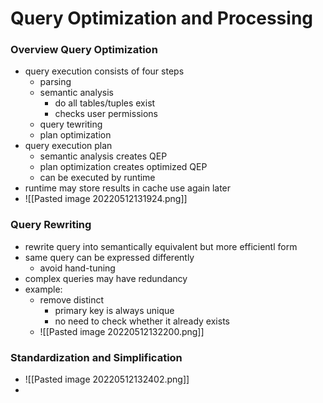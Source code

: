 # Query Optimization and Processing
### Overview Query Optimization
+ query execution consists of four steps
	+ parsing
	+ semantic analysis
		+ do all tables/tuples exist
		+ checks user permissions
	+ query tewriting
	+ plan optimization
+ query execution plan
	+ semantic analysis creates QEP
	+ plan optimization creates optimized QEP
	+ can be executed by runtime
+ runtime may store results in cache use again later
+ ![[Pasted image 20220512131924.png]]

### Query Rewriting
+ rewrite query into semantically equivalent but more efficientl form
+ same query can be expressed differently
	+ avoid hand-tuning
+ complex queries may have redundancy
+ example:
	+ remove distinct
		+ primary key is always unique
		+ no need to check whether it already exists
	+ ![[Pasted image 20220512132200.png]]

### Standardization and Simplification
+ ![[Pasted image 20220512132402.png]]
+ 
